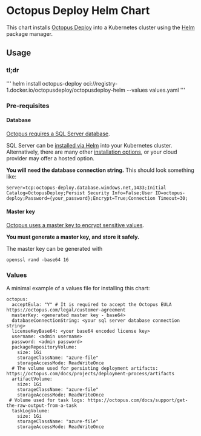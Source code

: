 # Octopus Deploy Helm Chart

This chart installs [Octopus Deploy](https://octopus.com) into a Kubernetes cluster using the [Helm](https://helm.sh) package manager.

## Usage

### tl;dr
'''
helm install octopus-deploy oci://registry-1.docker.io/octopusdeploy/octopusdeploy-helm  --values values.yaml
'''

### Pre-requisites

#### Database 

[Octopus requires a SQL Server database](https://octopus.com/docs/installation/sql-server-database).  

SQL Server can be [installed via Helm](https://learn.microsoft.com/en-us/sql/linux/sql-server-linux-containers-deploy-helm-charts-kubernetes) into your Kubernetes cluster.   
Alternatively, there are many other [installation options](https://learn.microsoft.com/en-us/sql/linux/sql-server-linux-setup), or your cloud provider may offer a hosted option. 

**You will need the database connection string.** 
This should look something like:

```
Server=tcp:octopus-deploy.database.windows.net,1433;Initial Catalog=OctopusDeploy;Persist Security Info=False;User ID=octopus-deploy;Password={your_password};Encrypt=True;Connection Timeout=30;
```

#### Master key

[Octopus uses a master key to encrypt sensitive values](https://octopus.com/docs/security/data-encryption). 

**You must generate a master key, and store it safely.**  

The master key can be generated with

```
openssl rand -base64 16
```

### Values

A minimal example of a values file for installing this chart:

```
octopus:
  acceptEula: "Y" # It is required to accept the Octopus EULA https://octopus.com/legal/customer-agreement
  masterKey: <generated master key - base64> 
  databaseConnectionString: <your sql server database connection string> 
  licenseKeyBase64: <your base64 encoded license key>   
  username: <admin username>
  password: <admin password> 
  packageRepositoryVolume:
    size: 1Gi 
    storageClassName: "azure-file"
    storageAccessMode: ReadWriteOnce
  # The volume used for persisting deployment artifacts: https://octopus.com/docs/projects/deployment-process/artifacts
  artifactVolume:
    size: 1Gi 
    storageClassName: "azure-file"
    storageAccessMode: ReadWriteOnce
 # Volume used for task logs: https://octopus.com/docs/support/get-the-raw-output-from-a-task
  taskLogVolume: 
    size: 1Gi 
    storageClassName: "azure-file"
    storageAccessMode: ReadWriteOnce

```
